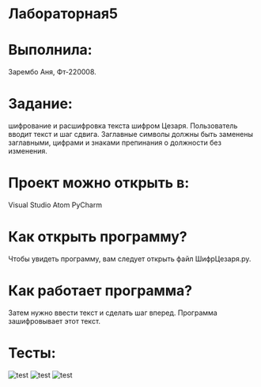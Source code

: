 # Лабораторная5
# Выполнила:
Зарембо Аня, Фт-220008.

# Задание:
шифрование и расшифровка текста шифром Цезаря. Пользователь вводит текст и шаг сдвига. Заглавные символы должны быть заменены заглавными, цифрами и знаками препинания о должности без изменения.

# Проект можно открыть в:
Visual Studio Atom PyCharm

# Как открыть программу?
Чтобы увидеть программу, вам следует открыть файл ШифрЦезаря.py.

# Как работает программа?
Затем нужно ввести текст и сделать шаг вперед. Программа зашифровывает этот текст.

# Тесты:
![test](https://camo.githubusercontent.com/d49c9392036a5ac4adec99d56fbfc38b27c75591336459504b162f3640fc356f/68747470733a2f2f73756e392d35342e757365726170692e636f6d2f696d70662f4d514748352d525966545557663342684955596366766d78524e694d4f6c6562346538456a672f662d5066313250645573302e6a70673f73697a653d33333278323136267175616c6974793d3936267369676e3d643635663862363439623961643562356339636264646663393336316536643626747970653d616c62756d)
![test](https://camo.githubusercontent.com/27480ccca97da00a28cd8dc7b3c40cbb23bbdd64941dc5e962227e35cf15e261/68747470733a2f2f73756e392d36362e757365726170692e636f6d2f696d70662f6e743955346835327644626c614870476b4f634f3035596d3961754b4c7148316c7a4e4579672f68717061327a74384c7a552e6a70673f73697a653d33363578313437267175616c6974793d3936267369676e3d313966613331613965646566333833623161383338323830313936383563643026747970653d616c62756d)
![test](https://camo.githubusercontent.com/e9c03219a182ce4fdea29fc7cc517ac24a6ae2905739f8c891e8d07ea864b17c/68747470733a2f2f73756e392d37322e757365726170692e636f6d2f696d70662f546a7761596a3274567971676e566634755253634154384c48446b665979502d365a705066412f7a504650773949393275672e6a70673f73697a653d33383778323033267175616c6974793d3936267369676e3d613766326233313039616130336664636234646434613063316263366131343226747970653d616c62756d)